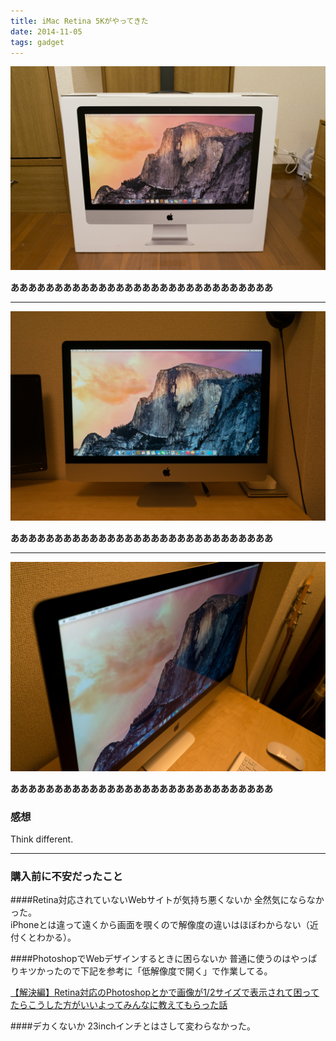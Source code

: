 ```yaml
---
title: iMac Retina 5Kがやってきた
date: 2014-11-05
tags: gadget
---
```


![](/images/blog/20141105_2.jpg)

**ああああああああああああああああああああああああああああああ**

-----

![](/images/blog/20141105_3.jpg)

**ああああああああああああああああああああああああああああああ**

-----

![](/images/blog/20141105_1.jpg)

**ああああああああああああああああああああああああああああああ**

### 感想
Think different.

-----

### 購入前に不安だったこと

####Retina対応されていないWebサイトが気持ち悪くないか
全然気にならなかった。  
iPhoneとは違って遠くから画面を覗くので解像度の違いはほぼわからない（近付くとわかる）。

####PhotoshopでWebデザインするときに困らないか
普通に使うのはやっぱりキツかったので下記を参考に「低解像度で開く」で作業してる。

[【解決編】Retina対応のPhotoshopとかで画像が1/2サイズで表示されて困ってたらこうした方がいいよってみんなに教えてもらった話](http://d.hatena.ne.jp/akuyan/20140328/p2)

####デカくないか
23inchインチとはさして変わらなかった。